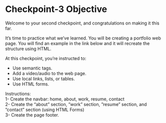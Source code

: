 # Checkpoint-3 Objective
Welcome to your second checkpoint, and congratulations on making it this far.

It’s time to practice what we’ve learned.  You will be creating a portfolio web page. You will find an example in the link below and it will recreate the structure using HTML.

At this checkpoint, you’re instructed to:

* Use semantic tags.
* Add a video/audio to the web page.
* Use local links, lists, or tables.
* Use HTML forms.

Instructions: <br/>
1- Create the navbar: home, about, work, resume, contact <br/>
2- Create the “about” section, ”work” section, ”resume” section, and ”contact” section (using HTML Forms) <br/>
3- Create the page footer.
